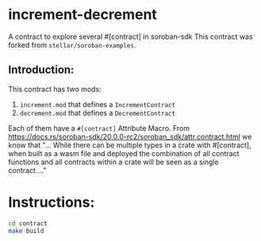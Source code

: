 # increment-decrement
A contract to explore several #[contract] in soroban-sdk
This contract was forked from `stellar/soroban-examples`.

## Introduction:
This contract has two mods:
1) `increment.mod` that defines a `IncrementContract`
2) `decrement.mod` that defines a `DecrementContract`

Each of them have a `#[contract]` Attribute Macro. From https://docs.rs/soroban-sdk/20.0.0-rc2/soroban_sdk/attr.contract.html we know that "... While there can be multiple types in a crate with #[contract], when built as a wasm file and deployed the combination of all contract functions and all contracts within a crate will be seen as a single contract...."

# Instructions:
```bash
cd contract
make build
```